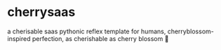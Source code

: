 # cherrysaas
a cherisable saas pythonic reflex template for humans, cherryblossom-inspired perfection, as cherishable as cherry blossom 🌸
